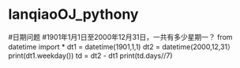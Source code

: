 # lanqiaoOJ_pythony
#日期问题
#1901年1月1日至2000年12月31日，一共有多少星期一？
from datetime import *
dt1 = datetime(1901,1,1)
dt2 = datetime(2000,12,31）
print(dt1.weekday())
td = dt2 - dt1
print(td.days//7)
